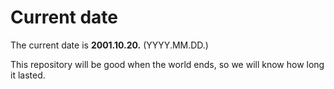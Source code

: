 # Current date

The current date is **2001.10.20.** (YYYY.MM.DD.)

This repository will be good when the world ends, so we will know how long it lasted.